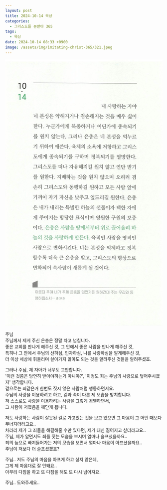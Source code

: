 ```yaml
---
layout: post
title: 2024-10-14 묵상
categories:
  - 그리스도를 본받아 365
tags:
  - 묵상
date: 2024-10-14 08:33 +0900
image: /assets/img/imitating-christ-365/321.jpeg
---
```


![image](/assets/img/imitating-christ-365/321.jpeg)

주님  
주님께서 제게 주신 은총은 정말 차고 넘칩니다.  
좋은 교회를 만나게 해주신 것, 그 안에서 좋은 사람을 만나게 해주신 것,  
특히나 그 안에서 주님의 선하심, 인자하심, 나를 사랑하심을 알게해주신 것,  
더 이상 세상에 휘둘리며 살아가지 않아도 되는 것을 알려주신 것들을 알려주셨죠.

그러나 주님, 제 자아가 너무도 교만합니다.  
'이런 것쯤은 당연히 받아야하는거 아니야?', '이정도 죄는 주님의 사랑으로 덮어주시겠지' 생각합니다.  
겉으로는 죄같은거 한번도 짓지 않은 사람처럼 행동하면서요.  
주님의 사랑을 이용하려고 하고, 겉과 속이 다른 제 모습을 방치합니다.  
저 스스로도 사랑을 이용하려는 사람을 그렇게 경멸하면서,  
그 사람이 저였음을 깨닫게 됩니다.

저도 사랑하는 사람이 잘못된 길로 가고있는 것을 보고 있으면 그 마음이 그 어떤 때보다 무너지더라고요..  
차라리 제가 그 죄들을 해결해줄 수만 있다면, 제가 대신 짊어지고 싶더라고요..  
주님, 제가 알면서도 죄를 짓는 모습을 보시며 얼마나 슬프셨을까요..  
죄의 늪으로 빠져들어가는 저의 모습을 보면서 얼마나 마음이 아프셨을까요..  
주님이 저보다 더 슬프셨겠죠?

주님.. 저도 주님의 마음을 아프게 하고 싶지 않은데,  
그게 제 마음대로 잘 안돼요..  
아무리 다짐을 하고 또 다짐을 해도 또 다시 넘어져요.

주님.. 도와주세요..
